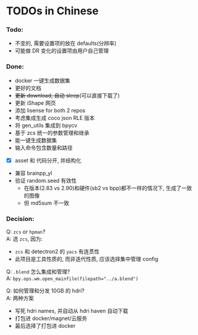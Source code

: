 # TODOs in Chinese
### Todo:
- 不变的, 需要设置项的放在 defaults(分辨率)
- 可能做 DR 变化的设置项由用户自己管理

### Done:
- docker 一键生成数据集
- 更好的文档
- ~~更新 download, 自动 sleep~~(可以直接下载了)
- 更新 iShape 网页
- 添加 lisense for both 2 repos
- 考虑集成生成 coco json RLE 版本
- 将 gen_utils 集成到 bpycv
- 基于 zcs 统一的参数管理和继承
- 能一键生成数据集
- 输入命令包含数量和路径
- [x] asset 和 代码分开, 并结构化
- 兼容 brainpp_yl
- 验证 random.seed 有效性
    - 在版本(2.83 vs 2.90)和硬件(sb2 vs bpp)都不一样的情况下, 生成了一致的图像
    - 但 md5sum 不一致


### Decision:
Q: `zcs` or `hpman`?  
A: 选 `zcs`, 因为:
- `zcs` 和 detectron2 的 `yacs` 有连贯性
- 此项目是工具性质的, 而非迭代性质, 应该选择集中管理 config

Q: `.blend` 怎么集成和管理?  
A: `bpy.ops.wm.open_mainfile(filepath="../a.blend")`

Q: 如何管理和分发 10GB 的 hdri?  
A: 两种方案
- 写死 hdri names, 并自动从 hdri haven 自动下载
- 打包进 docker/magnet/云服务
- 最后选择了打包进 docker

